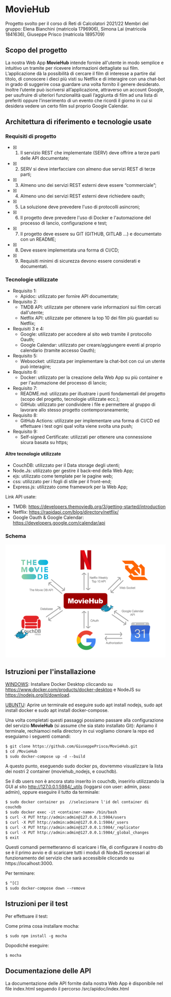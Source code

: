 # MovieHub
Progetto svolto per il corso di Reti di Calcolatori 2021/22
Membri del gruppo: Elena Bianchini (matricola 1796906), Simona Lai (matricola 1841636), Giuseppe Prisco (matricola 1895709)

## Scopo del progetto
La nostra Web App **MovieHub** intende fornire all'utente in modo semplice e intuitivo un tramite per ricevere informazioni dettagliate sui film. L’applicazione dà la possibilità di cercare il film di interesse a partire dal titolo, di conoscere i dieci più visti su Netflix e di interagire con una chat-bot in grado di suggerire cosa guardare una volta fornito il genere desiderato. Inoltre l’utente può iscriversi all’applicazione, attraverso un account Google, per usufruire di ulteriori funzionalità quali l’aggiunta di film ad una lista di preferiti oppure l’inserimento di un evento che ricordi il giorno in cui si desidera vedere un certo film sul proprio Google Calendar.

## Architettura di riferimento e tecnologie usate

### Requisiti di progetto
- [x] 1. Il servizio REST che implementate (SERV) deve offrire a terze parti delle API documentate;
- [x] 2. SERV si deve interfacciare con almeno due servizi REST di terze parti;
- [x] 3. Almeno uno dei servizi REST esterni deve essere “commerciale”;
- [x] 4. Almeno uno dei servizi REST esterni deve richiedere oauth;
- [x] 5. La soluzione deve prevedere l'uso di protocolli asincroni;
- [x] 6. Il progetto deve prevedere l'uso di Docker e l'automazione del processo di lancio, configurazione e test;
- [x] 7. Il progetto deve essere su GIT (GITHUB, GITLAB ...) e documentato con un README; 
- [x] 8. Deve essere implementata una forma di CI/CD;
- [x] 9. Requisiti minimi di sicurezza devono essere considerati e documentati.

### Tecnologie utilizzate
- Requisito 1:
	- Apidoc: utilizzato per fornire API documentate;
- Requisito 2:
	- TMDB API: utilizzate per ottenere varie informazioni sui film cercati dall'utente;
	- Netflix API: utilizzate per ottenere la top 10 dei film più guardati su Netflix;
- Requisiti 3 e 4:
	- Google: utilizzato per accedere al sito web tramite il protocollo Oauth;
	- Google Calendar: utilizzato per creare/aggiungere eventi al proprio calendario (tramite accesso Oauth);
- Requisito 5:
	- Websocket: utilizzata per implementare la chat-bot con cui un utente può interagire;
- Requisito 6: 
	- Docker: utilizzato per la creazione della Web App su più container e per l'automazione del processo di lancio;
- Requisito 7:
	- README.md: utilizzato per illustrare i punti fondamentali del progetto (scopo del progetto, tecnologie utilizzate ecc.);
	- GitHub: utilizzato per condividere i file e permettere al gruppo di lavorare allo stesso progetto contemporaneamente;
- Requisito 8: 
	- GitHub Actions: utilizzate per implementare una forma di CI/CD ed effettuare i test ogni qual volta viene svolta una push;
- Requisito 9:
	- Self-signed Certificate: utilizzati per ottenere una connessione sicura basata su https;


#### Altre tecnologie utilizzate
- CouchDB: utilizzato per il Data storage degli utenti;
- Node.Js: utilizzato ger gestire il back-end della Web App;
- ejs: utilizzato come template per le pagine web;
- css: utilizzato per i fogli di stile per il front-end;
- Express.js: utilizzato come framework per la Web App;

Link API usate:
- TMDB: https://developers.themoviedb.org/3/getting-started/introduction
- Netflix: https://rapidapi.com/blog/directory/netflix/
- Google Oauth & Google Calendar: https://developers.google.com/calendar/api


### Schema
![Schema](./src/views/images/schema%20reti.png)

## Istruzioni per l'installazione
<ins>WINDOWS</ins>: Installare Docker Desktop cliccando su https://www.docker.com/products/docker-desktop e NodeJS su https://nodejs.org/it/download.

<ins>UBUNTU</ins>: Aprire un terminale ed eseguire sudo apt install nodejs, sudo apt install docker e sudo apt install docker-compose.

Una volta completati questi passaggi possiamo passare alla configurazione del servizio **MovieHub** (si assume che sia stato installato Git):
Apriamo il terminale, rechiamoci nella directory in cui vogliamo clonare la repo ed eseguiamo i seguenti comandi:
```
$ git clone https://github.com/GiuseppePrisco/MovieHub.git
$ cd /MovieHub
$ sudo docker-compose up -d --build
```
A questo punto, eseguendo sudo docker ps, dovremmo visualizzare la lista dei nostri 2 container (moviehub_nodejs, e couchdb).

Se il db users non è ancora stato inserito in couchdb, inserirlo utilizzando la GUI al sito http://127.0.0.1:5984/_utils (loggarsi con user: admin, pass: admin), oppure eseguire il tutto da terminale:
```
$ sudo docker container ps  //selezionare l'id del container di couchdb
$ sudo docker exec -it <container-name> /bin/bash
$ curl -X PUT http://admin:admin@127.0.0.1:5984/users
$ curl -X PUT http://admin:admin@127.0.0.1:5984/_users
$ curl -X PUT http://admin:admin@127.0.0.1:5984/_replicator
$ curl -X PUT http://admin:admin@127.0.0.1:5984/_global_changes
$ exit
```
Questi comandi permetteranno di scaricare i file, di configurare il nostro db se è il primo avvio e di scaricare tutti i moduli di NodeJS necessari al funzionamento del servizio che sarà accessibile cliccando su https://localhost:3000.

Per terminare:
```
$ ^[C]
$ sudo docker-compose down --remove
```

## Istruzioni per il test
Per effettuare il test:

Come prima cosa installare mocha:

```
$ sudo npm install -g mocha
```
Dopodiché eseguire:
```
$ mocha
```

## Documentazione delle API
La documentazione delle API fornite dalla nostra Web App è disponibile nel file index.html seguendo il percorso /src/apidoc/index.html